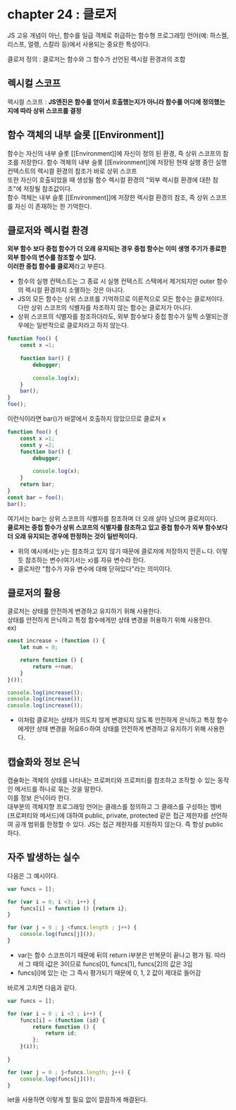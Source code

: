 # chapter 24 : 클로저
JS 고유 개념이 아닌, 함수를 일급 객체로 취급하는 함수형 프로그래밍 언어(예: 하스켈, 리스프, 얼랭, 스칼라 등)에서 사용되는 중요한 특성이다.

클로저 정의 : 클로저는 함수와 그 함수가 선언된 렉시컬 환경과의 조합

## 렉시컬 스코프
렉시컬 스코프 : **JS엔진은 함수를 얻이서 호출했는지가 아니라 함수를 어디에 정의했는지에 따라 상위 스코프를 결정**

## 함수 객체의 내부 슬롯 [[Environment]]
함수는 자신의 내부 슬롯 [[Environment]]에 자신이 정의 된 환경, 즉 상위 스코프의 참조를 저장한다.
함수 객체의 내부 슬롯 [[Environment]]에 저장된 현재 실행 중인 실행 컨텍스트의 렉시컬 환경의 참조가 바로 상위 스코프  
또한 자신이 호출되었을 때 생성될 함수 렉시컬 환경의 "외부 렉시컬 환경에 대한 참조"에 저장될 참조값이다.  
함수 객체는 내부 슬롯 [[Environment]]에 저장한 렉시컬 환경의 참조, 즉 상위 스코프를 자신 이 존재하는 한 기억한다.

## 클로저와 렉시컬 환경
**외부 함수 보다 중첩 함수가 더 오래 유지되는 경우 중첩 함수는 이미 생명 주기가 종료한 외부 함수의 변수를 참조할 수 있다.**  
**이러한 중첩 함수를 클로저**라고 부른다.  
- 함수의 실행 컨텍스트는 그 종료 시 실행 컨텍스트 스택에서 제거되지만 outer 함수의 렉시컬 환경까지 소멸하는 것은 아니다.
- JS의 모든 함수는 상위 스코프를 기억하므로 이론적으로 모든 함수는 클로저이다. 다만 상위 스코프의 식별자를 차조하지 않는 함수는 클로저가 아니다.
- 상위 스코프의 식별자를 참조하더라도, 외부 함수보다 중첩 함수가 일찍 소멸되는경우에는 일반적으로 클로저라고 하지 않는다.
```js
function foo() {
    const x =1;
    
    function bar() {
        debugger;
        
        console.log(x);
    }
    bar();
}
foo();
```
이런식이라면 bar()가 바깥에서 호출하지 않았으므로 클로저 x  
```js
function foo() {
    const x =1;
    const y =2;
    function bar() {
        debugger;
        
        console.log(x);
    }
    return bar;
}
const bar = foo();
bar();
```
여기서는 bar는 상위 스코프의 식별자를 참조하며 더 오래 살아 남으며 클로저이다.  
**클로저는 중첩 함수가 상위 스코프의 식별자를 참조하고 있고 중첩 함수가 외부 함수보다 더 오래 유지되는 경우에 한정하는 것이 일반적이다.**  
- 위의 예시에서는 y는 참조하고 있지 않기 때문에 클로저에 저장하지 안흔ㄴ다. 이렇 듯 참조하는 변수(여기서는 x)를 자유 변수라 한다.
- 클로저란 "함수가 자유 변수에 대해 닫혀있다"라는 의미이다.

## 클로저의 활용
클로저는 상태를 안전하게 변경하고 유지하기 위해 사용한다.  
상태를 안전하게 은닉하고 특정 함수에게만 상태 변경을 허용하기 위해 사용한다.  
ex)
```js
const increase = (function () {
    let num = 0;

    return function () {
        return ++num;
    }
}());

console.log(increase());
console.log(increase());
console.log(increase());
```
- 이처럼 클로저는 상태가 의도치 않게 변경되지 않도록 안전하게 은닉하고 특정 함수에게만 상태 변경을 허요6ㅇ하여 상태를 안전하게 변경하고 유지하기 위해 사용한다.

## 캡슐화와 정보 은닉
캡슐화는 객체의 상태를 나타내는 프로퍼티와 프로퍼티를 참조하고 조작할 수 있는 동작인 메서드를 하나로 묶는 것을 말한다.  
이를 정보 은닉이라 한다.  
대부분의 객체지향 프로그래밍 언어는 클래스를 정의하고 그 클래스를 구성하는 멤버(프로퍼티와 메서드)에 대하여 public, private, protected 같은 접근 제한자를 선언하여 공개 범위를 한정할 수 있다.
JS는 접근 제한자를 지원하지 않는다. 즉 항상 public 하다.

## 자주 발생하는 실수
다음은 그 예시이다.
```js
var funcs = [];

for (var i = 0; i <3; i++) {
    funcs[i] = function () {return i};
}

for (var j = 0 ; j <funcs.length ; j++) {
    console.log(funcs[j]());
}
```
- var는 함수 스코프이기 때문에 뒤의 return i부분은 반복문이 끝나고 평가 됨. 따라서 그 때의 i값은 3이므로 funcs[0], funcs[1], funcs[2]의 값은 3임
- funcs[i]에 있는 i는 그 즉시 평가되기 때문에 0, 1, 2 값이 제대로 들어감  

바르게 고치면 다음과 같다.
```js
var funcs = [];

for (var i = 0 ; i <3 ; i++) {
    funcs[i] = (function (id) {
        return function () {
            return id;
        };
    }(i));
    
}

for (var j = 0 ; j<funcs.length; j++) {
    console.log(funcs[j]());
}
```
let을 사용하면 이렇게 할 필요 없이 깔끔하게 해결된다.
